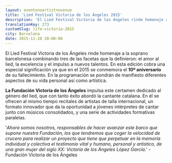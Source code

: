 ```yaml
---
layout: eventonoartistnovenue
title: 'Lied Festival Victoria de los Ángeles 2015'
description: 'El Lied Festival Victoria de los Ángeles rinde homenaje a la soprano barcelonesa combinando tres de las facetas que la definieron: el amor al lied, la excelencia y el impulso a nuevos talentos. En esta edición cobra una especial significación ya que en el 2015 se conmemora el 10º aniversario de su fallecimiento. En la programación se pondrán de manifiesto diferentes aspectos de su vida personal así como artística.'
translationKey: 273
customSlug: life-victoria-2015
city: Barcelona
date: 2015-11-20 20:00:00
---
```


El Lied Festival Victoria de los Ángeles rinde homenaje a la soprano barcelonesa combinando tres de las facetas que la definieron: el amor al lied, la excelencia y el impulso a nuevos talentos. En esta edición cobra una especial significación ya que en el 2015 se conmemora el <strong>10º aniversario</strong> de su fallecimiento. En la programación se pondrán de manifiesto diferentes aspectos de su vida personal así como artística.

<strong>La Fundación Victoria de los Ángeles</strong> impulsa este certamen dedicado al género del lied, que con tanto éxito abordó la cantante catalana. En él se ofrecen al mismo tiempo recitales de artistas de talla internacional, un formato innovador que da la oportunidad a jóvenes intérpretes de cantar junto con músicos consolidados, y una serie de actividades formativas paralelas.

'<em>Ahora somos nosotros, responsables de hacer avanzar este barco que supone nuestra Fundación, los que tendremos que coger la velocidad de crucero para realizar un proyecto que tiene que perpetuar en la memoria individual y colectiva el testimonio vital y humano, personal y artístico, de una gran mujer del siglo XX: Victoria de los Ángeles López García.</em>' -Fundación Victoria de los Ángeles
